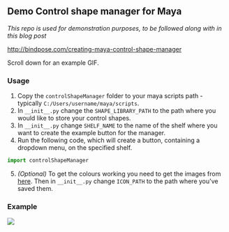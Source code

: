 ## Demo Control shape manager for Maya
*This repo is used for demonstration purposes, to be followed along with in this blog post*

http://bindpose.com/creating-maya-control-shape-manager

Scroll down for an example GIF.

### Usage
1. Copy the `controlShapeManager` folder to your maya scripts path - typically `C:/Users/username/maya/scripts`.
2. In `__init__.py` change the `SHAPE_LIBRARY_PATH` to the path where you would like to store your control shapes.
3. In `__init__.py` change `SHELF_NAME` to the name of the shelf where you want to create the example button for the manager.
4. Run the following code, which will create a button, containing a dropdown menu, on the specified shelf.
```python
import controlShapeManager
```
5. *(Optional)* To get the colours working you need to get the images from [here](https://www.dropbox.com/sh/osdatp13h01coz7/AAB9pCYP9uBZRaVRjYKqIk--a?dl=1). Then in `__init__.py` change `ICON_PATH` to the path where you've saved them.

### Example
![](http://bindpose.com/wp-content/uploads/2017/05/2017-05-01_08-54-21.gif)



